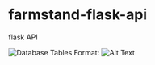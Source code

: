 # farmstand-flask-api
flask API

![Database Tables](https://imgur.com/p6mcTv0)
Format: ![Alt Text](url)